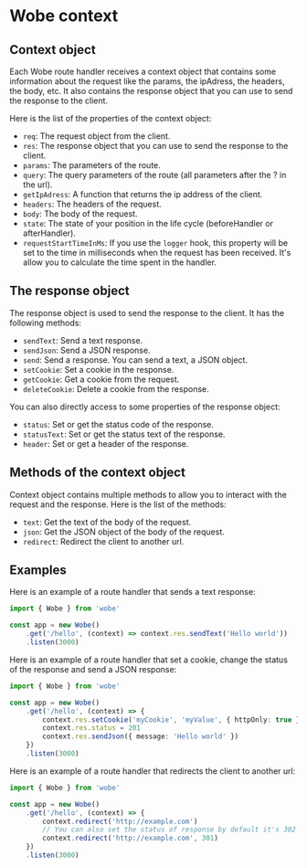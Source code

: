 # Wobe context

## Context object

Each Wobe route handler receives a context object that contains some information about the request like the params, the ipAdress, the headers, the body, etc. It also contains the response object that you can use to send the response to the client.

Here is the list of the properties of the context object:

-   `req`: The request object from the client.
-   `res`: The response object that you can use to send the response to the client.
-   `params`: The parameters of the route.
-   `query`: The query parameters of the route (all parameters after the ? in the url).
-   `getIpAdress`: A function that returns the ip address of the client.
-   `headers`: The headers of the request.
-   `body`: The body of the request.
-   `state`: The state of your position in the life cycle (beforeHandler or afterHandler).
-   `requestStartTimeInMs`: If you use the `logger` hook, this property will be set to the time in milliseconds when the request has been received. It's allow you to calculate the time spent in the handler.

## The response object

The response object is used to send the response to the client. It has the following methods:

-   `sendText`: Send a text response.
-   `sendJson`: Send a JSON response.
-   `send`: Send a response. You can send a text, a JSON object.
-   `setCookie`: Set a cookie in the response.
-   `getCookie`: Get a cookie from the request.
-   `deleteCookie`: Delete a cookie from the response.

You can also directly access to some properties of the response object:

-   `status`: Set or get the status code of the response.
-   `statusText`: Set or get the status text of the response.
-   `header`: Set or get a header of the response.

## Methods of the context object

Context object contains multiple methods to allow you to interact with the request and the response. Here is the list of the methods:

-   `text`: Get the text of the body of the request.
-   `json`: Get the JSON object of the body of the request.
-   `redirect`: Redirect the client to another url.

## Examples

Here is an example of a route handler that sends a text response:

```ts
import { Wobe } from 'wobe'

const app = new Wobe()
	.get('/hello', (context) => context.res.sendText('Hello world'))
	.listen(3000)
```

Here is an example of a route handler that set a cookie, change the status of the response and send a JSON response:

```ts
import { Wobe } from 'wobe'

const app = new Wobe()
	.get('/hello', (context) => {
		context.res.setCookie('myCookie', 'myValue', { httpOnly: true })
		context.res.status = 201
		context.res.sendJson({ message: 'Hello world' })
	})
	.listen(3000)
```

Here is an example of a route handler that redirects the client to another url:

```ts
import { Wobe } from 'wobe'

const app = new Wobe()
	.get('/hello', (context) => {
		context.redirect('http://example.com')
		// You can also set the status of response by default it's 302
		context.redirect('http://example.com', 301)
	})
	.listen(3000)
```
